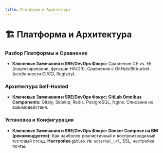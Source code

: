 ```yaml
---
title: Платформа и Архитектура
---
```

# 🏗️ Платформа и Архитектура

### Разбор Платформы и Сравнение
*   **Ключевые Замечания и SRE/DevOps Фокус:** Сравнение CE vs. EE (лицензирование, функции HA/DR). Сравнение с GitHub/Bitbucket (особенности CI/CD, Registry).

### Архитектура Self-Hosted
*   **Ключевые Замечания и SRE/DevOps Фокус:** **GitLab Omnibus Components:** Gitaly, Sidekiq, Redis, PostgreSQL, Nginx. Описание их взаимодействия.

### Установка и Конфигурация
*   **Ключевые Замечания и SRE/DevOps Фокус:** **Docker Compose на ВМ (рекомендуется):** Как наиболее реалистичный и воспроизводимый тестовый стенд. **Настройка `gitlab.rb`:** `external_url`, SSL, настройка почты.